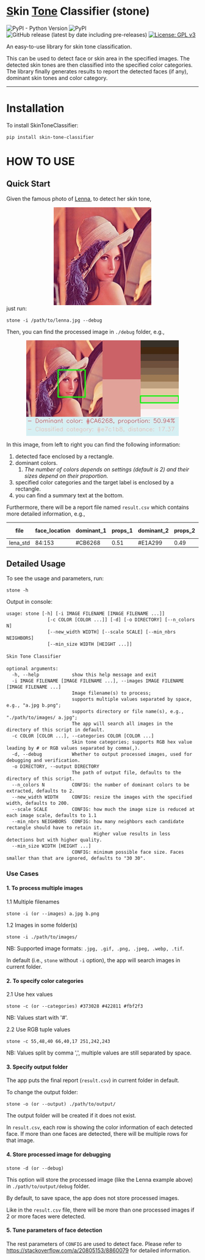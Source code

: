 # <u>S</u>kin <u>Tone</u> Classifier (stone)

![PyPI - Python Version](https://img.shields.io/pypi/pyversions/skin-tone-classifier)
![PyPI](https://img.shields.io/pypi/v/skin-tone-classifier)
![GitHub release (latest by date including pre-releases)](https://img.shields.io/github/v/release/ChenglongMa/SkinToneClassifier?include_prereleases)
[![License: GPL v3](https://img.shields.io/badge/License-GPL%20v3-blue.svg)](https://www.gnu.org/licenses/gpl-3.0)

An easy-to-use library for skin tone classification.

This can be used to detect face or skin area in the specified images.
The detected skin tones are then classified into the specified color categories.
The library finally generates results to report the detected faces (if any),
dominant skin tones and color category.

---

# Installation

To install SkinToneClassifier:

```shell
pip install skin-tone-classifier
```

# HOW TO USE

## Quick Start

Given the famous photo of [Lenna](http://www.lenna.org/), to detect her skin tone,

<div align="center">
   <img src="https://raw.githubusercontent.com/ChenglongMa/SkinToneClassifier/main/docs/lena_std.jpg"  alt="Lenna picture" style="display: block; margin: auto"/>
</div>
just run:

```shell
stone -i /path/to/lenna.jpg --debug
```

Then, you can find the processed image in `./debug` folder, e.g.,

<div align="center">
   <img src="https://raw.githubusercontent.com/ChenglongMa/SkinToneClassifier/main/docs/lena_std-1.jpg"  alt="processed Lenna picture" style="display: block; margin: auto"/>
</div>

In this image, from left to right you can find the following information:

1. detected face enclosed by a rectangle.
2. dominant colors.
    1. _The number of colors depends on settings (default is 2) and their sizes depend on their proportion._
3. specified color categories and the target label is enclosed by a rectangle.
4. you can find a summary text at the bottom.

Furthermore, there will be a report file named `result.csv` which contains more detailed information, e.g.,

| file     | face_location | dominant_1 | props_1 | dominant_2 | props_2 | category | PERLA | distance(0-100) |
|----------|---------------|------------|---------|------------|---------|----------|-------|-----------------|
| lena_std | 84:153        | #CB6268    | 0.51    | #E1A299    | 0.49    | #e7c1b8  | I     | 17.37           |

## Detailed Usage

To see the usage and parameters, run:

```shell
stone -h
```

Output in console:

```text
usage: stone [-h] [-i IMAGE FILENAME [IMAGE FILENAME ...]]
               [-c COLOR [COLOR ...]] [-d] [-o DIRECTORY] [--n_colors N]
               [--new_width WIDTH] [--scale SCALE] [--min_nbrs NEIGHBORS]
               [--min_size WIDTH [HEIGHT ...]]

Skin Tone Classifier

optional arguments:
  -h, --help            show this help message and exit
  -i IMAGE FILENAME [IMAGE FILENAME ...], --images IMAGE FILENAME [IMAGE FILENAME ...]
                        Image filename(s) to process;
                        supports multiple values separated by space, e.g., "a.jpg b.png";
                        supports directory or file name(s), e.g., "./path/to/images/ a.jpg";
                        The app will search all images in the directory of this script in default.
  -c COLOR [COLOR ...], --categories COLOR [COLOR ...]
                        Skin tone categories; supports RGB hex value leading by # or RGB values separated by comma(,).
  -d, --debug           Whether to output processed images, used for debugging and verification.
  -o DIRECTORY, --output DIRECTORY
                        The path of output file, defaults to the directory of this script.
  --n_colors N          CONFIG: the number of dominant colors to be extracted, defaults to 2.
  --new_width WIDTH     CONFIG: resize the images with the specified width, defaults to 200.
  --scale SCALE         CONFIG: how much the image size is reduced at each image scale, defaults to 1.1
  --min_nbrs NEIGHBORS  CONFIG: how many neighbors each candidate rectangle should have to retain it.
                                Higher value results in less detections but with higher quality.
  --min_size WIDTH [HEIGHT ...]
                        CONFIG: minimum possible face size. Faces smaller than that are ignored, defaults to "30 30".
```

### Use Cases

#### 1. To process multiple images

1.1 Multiple filenames

```shell
stone -i (or --images) a.jpg b.png
```

1.2 Images in some folder(s)

```shell
stone -i ./path/to/images/
```

NB: Supported image formats: `.jpg, .gif, .png, .jpeg, .webp, .tif`.

In default (i.e., `stone` without `-i` option), the app will search images in current folder.

#### 2. To specify color categories

2.1 Use hex values

```shell
stone -c (or --categories) #373028 #422811 #fbf2f3
```

NB: Values start with '#'.

[//]: # (<div style="display:flex;">)

[//]: # (   <p style="background-color:#373028; color: aliceblue; text-align:center; vertical-align: middle; width: 80px;float: start;">)

[//]: # (      #373028)

[//]: # (   </p>)

[//]: # (   <p style="background-color:#422811; color: aliceblue; text-align:center; vertical-align: middle; width: 80px">)

[//]: # (      #422811)

[//]: # (   </p>)

[//]: # (   <p style="background-color:#513b2e; color: aliceblue; text-align:center; vertical-align: middle; width: 80px">)

[//]: # (      #513b2e)

[//]: # (   </p>  )

[//]: # (   <p style="background-color:#6f503c; color: aliceblue; text-align:center; vertical-align: middle; width: 80px">)

[//]: # (      #6f503c)

[//]: # (   </p>)

[//]: # (   <p style="background-color:#81654f; color: aliceblue; text-align:center; vertical-align: middle; width: 80px">)

[//]: # (      #81654f)

[//]: # (   </p>)

[//]: # (   <p style="background-color:#9d7a54; color: aliceblue; text-align:center; vertical-align: middle; width: 80px">)

[//]: # (      #9d7a54)

[//]: # (   </p>)

[//]: # (   <p style="background-color:#bea07e; color: aliceblue; text-align:center; vertical-align: middle; width: 80px">)

[//]: # (      #bea07e)

[//]: # (   </p>)

[//]: # (   <p style="background-color:#e5c8a6; color: black; text-align:center; vertical-align: middle; width: 80px">)

[//]: # (      #e5c8a6)

[//]: # (   </p>)

[//]: # (   <p style="background-color:#e7c1b8; color: black; text-align:center; vertical-align: middle; width: 80px">)

[//]: # (      #e7c1b8)

[//]: # (   </p>)

[//]: # (   <p style="background-color:#f3dad6; color: black; text-align:center; vertical-align: middle; width: 80px">)

[//]: # (      #f3dad6)

[//]: # (   </p>)

[//]: # (   <p style="background-color:#fbf2f3; color: black; text-align:center; vertical-align: middle; width: 80px">)

[//]: # (      #fbf2f3)

[//]: # (   </p>)

[//]: # (</div>)

2.2 Use RGB tuple values

```shell
stone -c 55,48,40 66,40,17 251,242,243
```

NB: Values split by comma ',', multiple values are still separated by space.

#### 3. Specify output folder

The app puts the final report (`result.csv`) in current folder in default.

To change the output folder:

```shell
stone -o (or --output) ./path/to/output/
```

The output folder will be created if it does not exist.

In `result.csv`, each row is showing the color information of each detected face.
If more than one faces are detected, there will be multiple rows for that image.

#### 4. Store processed image for debugging

```shell
stone -d (or --debug)
```

This option will store the processed image (like the Lenna example above) in `./path/to/output/debug` folder.

By default, to save space, the app does not store processed images.

Like in the `result.csv` file, there will be more than one processed images if 2 or more faces were detected.

#### 5. Tune parameters of face detection

The rest parameters of `CONFIG` are used to detect face.
Please refer to https://stackoverflow.com/a/20805153/8860079 for detailed information. 
